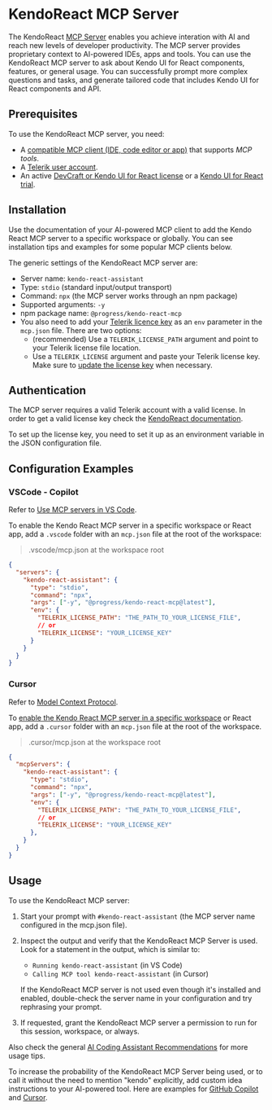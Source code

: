 # KendoReact MCP Server

The KendoReact [MCP Server](https://modelcontextprotocol.io/introduction) enables you achieve interation with AI and reach new levels of developer productivity. The MCP server provides proprietary context to AI-powered IDEs, apps and tools. You can use the KendoReact MCP server to ask about Kendo UI for React components, features, or general usage. You can successfully prompt more complex questions and tasks, and generate tailored code that includes Kendo UI for React components and API.

## Prerequisites

To use the KendoReact MCP server, you need:

* A [compatible MCP client (IDE, code editor or app)](https://modelcontextprotocol.io/clients) that supports *MCP tools*.
* A [Telerik user account](https://www.telerik.com/account/).
* An active [DevCraft or Kendo UI for React license](https://www.telerik.com/kendo-react-ui/pricing) or a [Kendo UI for React trial](https://www.telerik.com/kendo-react-ui).

## Installation

Use the documentation of your AI-powered MCP client to add the Kendo React MCP server to a specific workspace or globally. You can see installation tips and examples for some popular MCP clients below.

The generic settings of the KendoReact MCP server are:

* Server name: `kendo-react-assistant`
* Type: `stdio` (standard input/output transport)
* Command: `npx` (the MCP server works through an npm package)
* Supported arguments: `-y`
* npm package name: `@progress/kendo-react-mcp`
* You also need to add your [Telerik licence key](https://www.telerik.com/kendo-react-ui/components/my-license) as an `env` parameter in the `mcp.json` file. There are two options:
    * (recommended) Use a `TELERIK_LICENSE_PATH` argument and point to your Telerik license file location.
    * Use a `TELERIK_LICENSE` argument and paste your Telerik license key. Make sure to [update the license key](https://www.telerik.com/kendo-react-ui/components/my-license) when necessary.

## Authentication

The MCP server requires a valid Telerik account with a valid license. In order to get a valid license key check the [KendoReact documentation](https://www.telerik.com/kendo-react-ui/components/my-license).

To set up the license key, you need to set it up as an environment variable in the JSON configuration file.

## Configuration Examples

### VSCode - Copilot

Refer to [Use MCP servers in VS Code](https://code.visualstudio.com/docs/copilot/chat/mcp-servers).

To enable the Kendo React MCP server in a specific workspace or React app, add a `.vscode` folder with an `mcp.json` file at the root of the workspace:

> .vscode/mcp.json at the workspace root

```json
{
  "servers": {
    "kendo-react-assistant": {
      "type": "stdio",
      "command": "npx",
      "args": ["-y", "@progress/kendo-react-mcp@latest"],
      "env": {
        "TELERIK_LICENSE_PATH": "THE_PATH_TO_YOUR_LICENSE_FILE",
        // or
        "TELERIK_LICENSE": "YOUR_LICENSE_KEY"
      }
    }
  }
}
```

### Cursor

Refer to [Model Context Protocol](https://docs.cursor.com/context/model-context-protocol).

To [enable the Kendo React MCP server in a specific workspace](https://code.visualstudio.com/docs/copilot/chat/mcp-servers#_add-an-mcp-server-to-your-workspace) or React app, add a `.cursor` folder with an `mcp.json` file at the root of the workspace.

> .cursor/mcp.json at the workspace root

```json
{
  "mcpServers": {
    "kendo-react-assistant": {
      "type": "stdio",
      "command": "npx",
      "args": ["-y", "@progress/kendo-react-mcp@latest"],
      "env": {
        "TELERIK_LICENSE_PATH": "THE_PATH_TO_YOUR_LICENSE_FILE",
        // or
        "TELERIK_LICENSE": "YOUR_LICENSE_KEY"
      },
    }
  }
}
```

## Usage

To use the KendoReact MCP server:

1. Start your prompt with `#kendo-react-assistant` (the MCP server name configured in the mcp.json file).
1. Inspect the output and verify that the KendoReact MCP Server is used. Look for a statement in the output, which is similar to:
    * `Running kendo-react-assistant` (in VS Code)
    * `Calling MCP tool kendo-react-assistant` (in Cursor)

    If the KendoReact MCP server is not used even though it's installed and enabled, double-check the server name in your configuration and try rephrasing your prompt.
1. If requested, grant the KendoReact MCP server a permission to run for this session, workspace, or always.

Also check the general [AI Coding Assistant Recommendations](slug:ai-overview#recommendations) for more usage tips.

To increase the probability of the KendoReact MCP Server being used, or to call it without the need to mention "kendo" explicitly, add custom idea instructions to your AI-powered tool. Here are examples for [GitHub Copilot](https://docs.github.com/en/copilot/customizing-copilot/adding-repository-custom-instructions-for-github-copilot#about-repository-custom-instructions-for-github-copilot-chat) and [Cursor](https://docs.cursor.com/context/rules).

